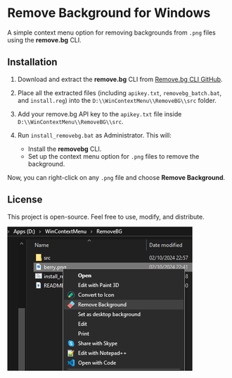 # Remove Background for Windows

A simple context menu option for removing backgrounds from `.png` files using the **remove.bg** CLI.

## Installation

1. Download and extract the **remove.bg** CLI from [Remove.bg CLI GitHub](https://github.com/remove-bg).
   
2. Place all the extracted files (including `apikey.txt`, `removebg_batch.bat`, and `install.reg`) into the `D:\\WinContextMenu\\RemoveBG\\src` folder.

3. Add your remove.bg API key to the `apikey.txt` file inside `D:\\WinContextMenu\\RemoveBG\\src`.

4. Run `install_removebg.bat` as Administrator. This will:
    - Install the **removebg** CLI.
    - Set up the context menu option for `.png` files to remove the background.

Now, you can right-click on any `.png` file and choose **Remove Background**.

## License
This project is open-source. Feel free to use, modify, and distribute.

![Remove Background](./res/imgs/menu.png)
